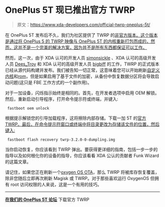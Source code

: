 # OnePlus 5T 现已推出官方 TWRP

> 原文：<https://www.xda-developers.com/official-twrp-oneplus-5t/>

在 OnePlus 5T 发布后不久，我们为社区提供了 TWRP 的[非官方版本。这个版本是通过将 OnePlus 5 的 TWRP 映像与 OnePlus 5T 的内核重新打包而成的，然而，这并不是一个完美的解决方案，因为并不是所有东西都保证可以工作。](https://www.xda-developers.com/unofficial-twrp-oneplus-5t-released/)

然而，这一次，由于 XDA 认可的开发人员 [simonsickle](https://forum.xda-developers.com/member.php?u=4973732) 、XDA 认可的高级开发人员 [Dees_Troy](https://forum.xda-developers.com/member.php?u=912474) 和 XDA 认可的高级开发人员 [bigbiff](https://forum.xda-developers.com/member.php?u=2638973) 的工作，TWRP 的正式版本已经从源代码构建并发布。我们被告知一切正常，这意味着您可以开始刷新[自定义内核](https://www.xda-developers.com/blu-spark-oneplus-5t/)和[rom](https://forum.xda-developers.com/oneplus-5t/development/rom-omnirom-8-x-t3713775)，但是如果启用了基于文件的加密，从备份中恢复数据分区将会导致启动问题(这只是 FBE 工作方式的一个副作用)。

对于一加设备，闪烁指示始终是相同的。首先，在开发者选项中启用 OEM 解锁。然后，重新启动引导程序，打开命令提示符或终端，并键入:

```
 fastboot oem unlock 
```

根据提示解锁您的引导加载程序，这将擦除内部存储。下载一加 5T 的[官方 TWRP。最后，在命令提示符窗口或终端中将目录更改为存储该文件的位置，然后键入:](https://dl.twrp.me/dumpling/)

```
 fastboot flash recovery twrp-3.2.0-0-dumpling.img 
```

当你启动恢复，你应该看到 TWRP 弹出。要获得更详细的指南，包括一步一步的指导以及如何根化你的设备的指导，你应该看看 XDA 公认的贡献者 Funk Wizard 的这篇文章。

请记住，如果您正在刷新一个[oxygen OS OTA](https://www.xda-developers.com/oxygenos-v4-7-4-update-oneplus-5t/)，那么 TWRP 将被库存恢复覆盖，除非您随后立即再次刷新 Magisk 或 TWRP。对于那些喜欢运行 OxygenOS 但拥有 root 访问权限的人来说，这是一个有用的技巧。

* * *

[**在我们的 OnePlus 5T 论坛**](https://forum.xda-developers.com/oneplus-5t/development/recovery-twrp-oneplus-5t-t3715834) 下载官方 TWRP